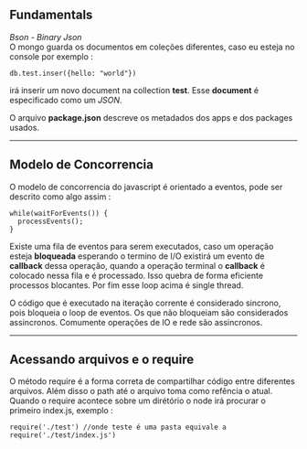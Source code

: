 ## Fundamentals

_Bson - Binary Json_  
O mongo guarda os documentos em coleções diferentes, caso eu esteja no console por exemplo :  

``` 
db.test.inser({hello: "world"}) 
```  
irá inserir um novo document na collection **test**. Esse **document** é especificado como um _JSON_.  

O arquivo **package.json** descreve os metadados dos apps e dos packages usados.

---
## Modelo de Concorrencia

O modelo de concorrencia do javascript é orientado a eventos, pode ser descrito como algo assim : 

```
while(waitForEvents()) {
  processEvents();
}
```

Existe uma fila de eventos para serem executados, caso um operação esteja **bloqueada** esperando o termino de I/O existirá um evento de **callback** dessa operação, quando a operação terminal o **callback** é colocado nessa fila e é processado. Isso quebra de forma eficiente processos blocantes. Por fim esse loop acima é single thread.  

O código que é executado na iteração corrente é considerado sincrono, pois bloqueia o loop de eventos. Os que não bloqueiam são considerados assincronos. Comumente operações de IO e rede são assincronos.

---
## Acessando arquivos e o require
O método require é a forma correta de compartilhar código entre diferentes arquivos. Além disso o path até o arquivo toma como refência o atual. Quando o require acontece sobre um dirétório o node irá procurar o primeiro index.js, exemplo : 

```
require('./test') //onde teste é uma pasta equivale a require('./test/index.js')

```